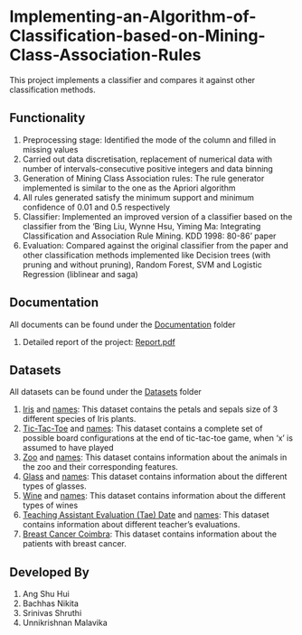 # Implementing-an-Algorithm-of-Classification-based-on-Mining-Class-Association-Rules
This project implements a classifier and compares it against other classification methods.

## Functionality
1. Preprocessing stage: Identified the mode of the column and filled in missing values
2. Carried out data discretisation, replacement of numerical data with number of intervals-consecutive positive integers and data binning
3. Generation of Mining Class Association rules: The rule generator implemented is similar to the one as the Apriori algorithm 
4. All rules generated satisfy the minimum support and minimum confidence of 0.01 and 0.5 respectively 
5. Classifier: Implemented an improved version of a classifier based on the classifier from the ‘Bing Liu, Wynne Hsu, Yiming Ma: Integrating Classification and Association Rule Mining. KDD 1998: 80-86’ paper
6. Evaluation: Compared against the original classifier from the paper and other classification methods implemented like Decision trees (with pruning and without pruning), Random Forest, SVM and Logistic Regression (liblinear and saga) 

## Documentation 
All documents can be found under the [Documentation](https://github.com/nikita-bachhas/Implementing-an-Algorithm-of-Classification-based-on-Mining-Class-Association-Rules/tree/main/Documentation) folder
1. Detailed report of the project: [Report.pdf](https://github.com/nikita-bachhas/Implementing-an-Algorithm-of-Classification-based-on-Mining-Class-Association-Rules/blob/main/Documentation/Report.pdf)

## Datasets 
All datasets can be found under the [Datasets](https://github.com/nikita-bachhas/Implementing-an-Algorithm-of-Classification-based-on-Mining-Class-Association-Rules/tree/main/Datasets) folder
1. [Iris](https://github.com/nikita-bachhas/Implementing-an-Algorithm-of-Classification-based-on-Mining-Class-Association-Rules/blob/main/Datasets/iris.data) and [names](https://github.com/nikita-bachhas/Implementing-an-Algorithm-of-Classification-based-on-Mining-Class-Association-Rules/blob/main/Datasets/iris.names): This dataset contains the petals and sepals size of 3 different species of Iris plants.
2. [Tic-Tac-Toe](https://github.com/nikita-bachhas/Implementing-an-Algorithm-of-Classification-based-on-Mining-Class-Association-Rules/blob/main/Datasets/tic-tac-toe.data) and [names](https://github.com/nikita-bachhas/Implementing-an-Algorithm-of-Classification-based-on-Mining-Class-Association-Rules/blob/main/Datasets/tic-tac-toe.names): This dataset contains a complete set of possible board configurations at the end of tic-tac-toe game, when ‘x’ is assumed to have played 
3. [Zoo](https://github.com/nikita-bachhas/Implementing-an-Algorithm-of-Classification-based-on-Mining-Class-Association-Rules/blob/main/Datasets/zoo.data) and [names](https://github.com/nikita-bachhas/Implementing-an-Algorithm-of-Classification-based-on-Mining-Class-Association-Rules/blob/main/Datasets/zoo.names): This dataset contains information about the animals in the zoo and their corresponding features.
4. [Glass](https://github.com/nikita-bachhas/Implementing-an-Algorithm-of-Classification-based-on-Mining-Class-Association-Rules/blob/main/Datasets/glass.data) and [names](https://github.com/nikita-bachhas/Implementing-an-Algorithm-of-Classification-based-on-Mining-Class-Association-Rules/blob/main/Datasets/glass.names): This dataset contains information about the different types of glasses.
5. [Wine](https://github.com/nikita-bachhas/Implementing-an-Algorithm-of-Classification-based-on-Mining-Class-Association-Rules/blob/main/Datasets/wine.data) and [names](https://github.com/nikita-bachhas/Implementing-an-Algorithm-of-Classification-based-on-Mining-Class-Association-Rules/blob/main/Datasets/wine.names): This dataset contains information about the different types of wines
6. [Teaching Assistant Evaluation (Tae) Date](https://github.com/nikita-bachhas/Implementing-an-Algorithm-of-Classification-based-on-Mining-Class-Association-Rules/blob/main/Datasets/tae.data) and [names](https://github.com/nikita-bachhas/Implementing-an-Algorithm-of-Classification-based-on-Mining-Class-Association-Rules/blob/main/Datasets/tae.names): This dataset contains information about different teacher’s evaluations.
7. [Breast Cancer Coimbra](https://github.com/nikita-bachhas/Implementing-an-Algorithm-of-Classification-based-on-Mining-Class-Association-Rules/blob/main/Datasets/Breast%20Cancer%20Coimbra%20Data%20Set.csv): This dataset contains information about the patients with breast cancer.

## Developed By
1. Ang Shu Hui
2. Bachhas Nikita
3. Srinivas Shruthi
4. Unnikrishnan Malavika
